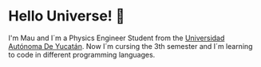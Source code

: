 <!-- Links -->


<!-- Headings -->
#   Hello Universe! :milky_way:  

I'm Mau and I´m a Physics Engineer Student from the [Universidad Autónoma De Yucatán](https://uady.mx). Now I´m cursing the 3th semester and I´m learning to code in different programming languages. 





   